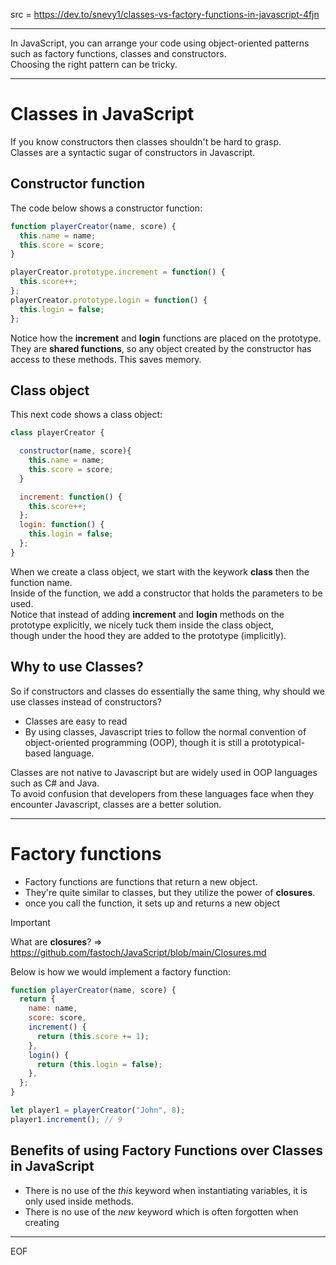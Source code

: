 src = https://dev.to/snevy1/classes-vs-factory-functions-in-javascript-4fjn  

---

In JavaScript, you can arrange your code using object-oriented patterns such as factory functions, classes and constructors.  
Choosing the right pattern can be tricky.

---

# Classes in JavaScript

If you know constructors then classes shouldn't be hard to grasp.  
Classes are a syntactic sugar of constructors in Javascript.  

## Constructor function

The code below shows a constructor function:
```js
function playerCreator(name, score) {
  this.name = name;
  this.score = score;
}

playerCreator.prototype.increment = function() {
  this.score++;
};
playerCreator.prototype.login = function() {
  this.login = false;
};
```

Notice how the **increment** and **login** functions are placed on the prototype.  
They are **shared functions**, so any object created by the constructor has access to these methods. This saves memory.  

## Class object

This next code shows a class object:
```js
class playerCreator {

  constructor(name, score){
    this.name = name;
    this.score = score;
  }

  increment: function() {
    this.score++;
  };
  login: function() {
    this.login = false;
  };
}
```

When we create a class object, we start with the keywork **class** then the function name.  
Inside of the function, we add a constructor that holds the parameters to be used.  
Notice that instead of adding **increment** and **login** methods on the prototype explicitly, we nicely tuck them inside the class object,  
though under the hood they are added to the prototype (implicitly).  

## Why to use Classes?

So if constructors and classes do essentially the same thing, why should we use classes instead of constructors?  
- Classes are easy to read
- By using classes, Javascript tries to follow the normal convention of object-oriented programming (OOP), though it is still a prototypical-based language.

Classes are not native to Javascript but are widely used in OOP languages such as C# and Java.  
To avoid confusion that developers from these languages face when they encounter Javascript, classes are a better solution.

---

# Factory functions

- Factory functions are functions that return a new object.
- They're quite similar to classes, but they utilize the power of **closures**.
- once you call the function, it sets up and returns a new object

>[!important]
>What are **closures**? => https://github.com/fastoch/JavaScript/blob/main/Closures.md

Below is how we would implement a factory function:
```js
function playerCreator(name, score) {
  return {
    name: name,
    score: score,
    increment() {
      return (this.score += 1);
    },
    login() {
      return (this.login = false);
    },
  };
}

let player1 = playerCreator("John", 8);
player1.increment(); // 9
```

## Benefits of using Factory Functions over Classes in JavaScript

- There is no use of the _this_ keyword when instantiating variables, it is only used inside methods.
- There is no use of the _new_ keyword which is often forgotten when creating 

---
EOF
